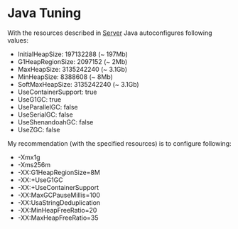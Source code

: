 # Java Tuning

With the resources described in [Server](Server.md#resources) Java autoconfigures following values:

- InitialHeapSize: 197132288 (~ 197Mb)
- G1HeapRegionSize: 2097152 (~ 2Mb)
- MaxHeapSize: 3135242240 (~ 3.1Gb)
- MinHeapSize: 8388608 (~ 8Mb)
- SoftMaxHeapSize: 3135242240 (~ 3.1Gb)
- UseContainerSupport: true
- UseG1GC: true
- UseParallelGC: false
- UseSerialGC: false
- UseShenandoahGC: false
- UseZGC: false

My recommendation (with the specified resources) is to configure following:

- -Xmx1g
- -Xms256m
- -XX:G1HeapRegionSize=8M
- -XX:+UseG1GC
- -XX:+UseContainerSupport
- -XX:MaxGCPauseMillis=100
- -XX:UsaStringDeduplication
- -XX:MinHeapFreeRatio=20
- -XX:MaxHeapFreeRatio=35
